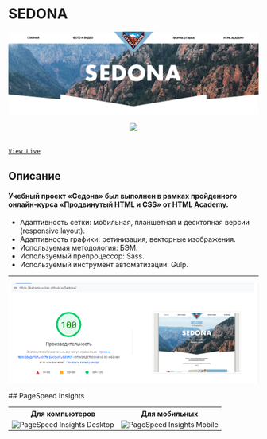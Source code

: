 # SEDONA

<a href="https://kazankovstas.github.io/Sedona/">
    <img src="source/img/readme/sedona-1.png">
  </a>

  <p align="center">
    <img src="source/img/readme/sedona.gif">
  </p>

## <a href="https://kazankovstas.github.io/Sedona/">
    View Live
  </a>

## Описание
#### Учебный проект «Седона» был выполнен в рамках пройденного онлайн‑курса «Продвинутый HTML и CSS» от HTML Academy.

- Адаптивность сетки: мобильная, планшетная и десктопная версии (responsive layout).
- Адаптивность графики: ретинизация, векторные изображения.
- Используемая методология: БЭМ.
- Используемый препроцессор: Sass.
- Используемый инструмент автоматизации: Gulp.

---

 <p align="center">
    <img src="source/img/readme/pagespeed.png">
  </p>
## PageSpeed Insights
<table>
  <tr>
    <th>Для компьютеров</th>
    <th>Для мобильных</th>
  </tr>
  <tr valign="top">
    <td>
        <img src="source/img/preview/sedonaPageInsights_desk.PNG" width="300" alt="PageSpeed Insights Desktop">
    </td>
    <td>
        <img src="source/img/preview/sedonaPageInsights_mob.PNG" width="300" alt="PageSpeed Insights Mobile"> 
    </td>
  </tr>
</table>

